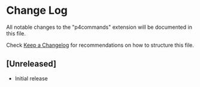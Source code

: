 # Change Log

All notable changes to the "p4commands" extension will be documented in this file.

Check [Keep a Changelog](http://keepachangelog.com/) for recommendations on how to structure this file.

## [Unreleased]

- Initial release